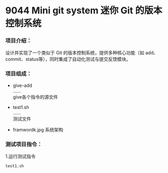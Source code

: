 # 9044 Mini git system 迷你 Git 的版本控制系统

### 项目介绍：
设计并实现了一个类似于 Git 的版本控制系统，提供多种核心功能（如 add、commit、status等），同时集成了自动化测试与提交反馈模块。

### 项目组成：
- give-add   
   ......  
  give各个指令的源文件
  
- test1.sh  
  ......  
  测试文件  

- framwordk.jpg 系统架构
  
### 测试项目指令：
1.运行测试指令  

`test1.sh`  
 
